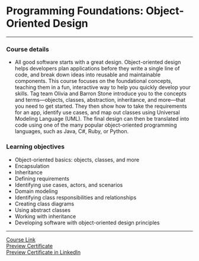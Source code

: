 # Programming Foundations: Object-Oriented Design

---

### Course details

- All good software starts with a great design. Object-oriented design helps developers plan applications before they write a single line of code, and break down ideas into reusable and maintainable components. This course focuses on the foundational concepts, teaching them in a fun, interactive way to help you quickly develop your skills. Tag team Olivia and Barron Stone introduce you to the concepts and terms—objects, classes, abstraction, inheritance, and more—that you need to get started. They then show how to take the requirements for an app, identify use cases, and map out classes using Universal Modeling Language (UML). The final design can then be translated into code using one of the many popular object-oriented programming languages, such as Java, C#, Ruby, or Python.

### Learning objectives

- Object-oriented basics: objects, classes, and more
- Encapsulation
- Inheritance
- Defining requirements
- Identifying use cases, actors, and scenarios
- Domain modeling
- Identifying class responsibilities and relationships
- Creating class diagrams
- Using abstract classes
- Working with inheritance
- Developing software with object-oriented design principles

---

[Course Link](https://www.linkedin.com/learning/programming-foundations-object-oriented-design-3/)
<br>
[Preview Certificate](https://drive.google.com/file/d/1DQ467gXqk6Z1ApyqaTUJcVvaLVH3oW0h/view?usp=sharing)
<br>[Preview Certificate in LinkedIn](https://www.linkedin.com/learning/certificates/2b7e258b689b36fb821111702f5de736b1f400ede153f7b173f1082b99f86efc?trk=share_certificate)
